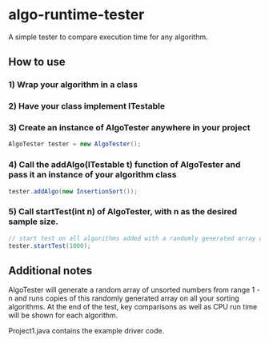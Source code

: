 # algo-runtime-tester

A simple tester to compare execution time for any algorithm.


## How to use
### 1) Wrap your algorithm in a class 
### 2) Have your class implement ITestable
### 3) Create an instance of AlgoTester anywhere in your project
```java
AlgoTester tester = new AlgoTester();
```
### 4) Call the addAlgo(ITestable t) function of AlgoTester and pass it an instance of your algorithm class
```java
tester.addAlgo(new InsertionSort());
```
### 5) Call startTest(int n) of AlgoTester, with n as the desired sample size.
```java
// start test on all algorithms added with a randomly generated array of size 1000
tester.startTest(1000);
```
## Additional notes
AlgoTester will generate a random array of unsorted numbers from range 1 - n and runs copies of this randomly generated array on all your sorting algorithms. At the end of the test, key comparisons as well as CPU run time will be shown for each algorithm.

Project1.java contains the example driver code.

